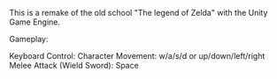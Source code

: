 This is a remake of the old school "The legend of Zelda" with the Unity Game Engine.

Gameplay:

Keyboard Control:
	Character Movement: w/a/s/d or up/down/left/right
	Melee Attack (Wield Sword): Space
